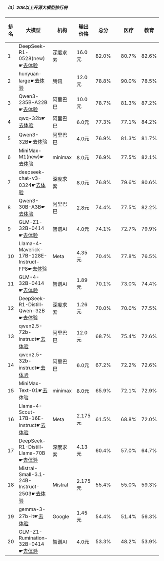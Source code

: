 ##### （3）20B以上开源大模型排行榜
|排名|大模型|机构|输出价格|总分| |医疗|教育|金融|法律|行政公务|心理健康|推理与数学计算|语言与指令遵从|
|---|-----|---|-------|---|-|----|---|---|---|------|-------|-----------|------------|
|1|DeepSeek-R1-0528(new)☛[去体验](https://nonelinear.com/static/modelcompare.html?type=open-source)|深度求索|16.0元|82.0%| |        80.7%|82.6%|78.0%|72.2%|        96.7%|70.8%|        87.7%|86.8%|
|2|hunyuan-large☛[去体验](https://nonelinear.com/static/modelcompare.html?type=open-source)|腾讯|12.0元|78.8%| |        90.0%|78.5%|84.7%|82.4%|        72.1%|83.0%|        60.0%|79.8%|
|3|Qwen3-235B-A22B☛[去体验](https://nonelinear.com/static/modelcompare.html?type=open-source)|阿里巴巴|10.0元|78.7%| |        81.3%|87.2%|78.1%|70.0%|        90.0%|58.2%|        83.7%|81.2%|
|4|qwq-32b☛[去体验](https://nonelinear.com/static/modelcompare.html?type=open-source)|阿里巴巴|6.0元|77.3%| |        77.1%|84.2%|78.4%|60.9%|        88.1%|74.7%|        76.5%|79.0%|
|5|Qwen3-32B☛[去体验](https://nonelinear.com/static/modelcompare.html?type=open-source)|阿里巴巴|4.0元|76.9%| |        81.3%|81.7%|80.9%|64.5%|        73.3%|75.4%|        79.6%|78.7%|
|6|MiniMax-M1(new)☛[去体验](https://nonelinear.com/static/modelcompare.html?type=open-source)|minimax|8.0元|76.9%| |        77.5%|82.1%|76.5%|70.0%|        80.0%|68.8%|        78.9%|81.0%|
|7|deepseek-chat-v3-0324☛[去体验](https://nonelinear.com/static/modelcompare.html?type=open-source)|深度求索|8.0元|76.8%| |        79.6%|80.6%|76.1%|61.7%|        82.4%|75.8%|        73.8%|84.0%|
|8|Qwen3-30B-A3B☛[去体验](https://nonelinear.com/static/modelcompare.html?type=open-source)|阿里巴巴|2.8元|74.4%| |        77.5%|82.2%|78.7%|51.1%|        66.7%|74.8%|        81.7%|82.5%|
|9|GLM-Z1-32B-0414☛[去体验](https://nonelinear.com/static/modelcompare.html?type=open-source)|智谱AI|4.0元|74.1%| |        72.7%|79.9%|74.8%|62.2%|        80.0%|69.9%|        75.1%|77.8%|
|10|Llama-4-Maverick-17B-128E-Instruct-FP8☛[去体验](https://nonelinear.com/static/modelcompare.html?type=open-source)|Meta|4.35元|70.4%| |        77.8%|76.5%|71.1%|48.1%|        70.4%|72.5%|        67.3%|79.3%|
|11|GLM-4-32B-0414☛[去体验](https://nonelinear.com/static/modelcompare.html?type=open-source)|智谱AI|1.89元|70.1%| |        73.0%|74.4%|72.3%|54.5%|        80.1%|65.1%|        63.0%|78.5%|
|12|DeepSeek-R1-Distill-Qwen-32B☛[去体验](https://nonelinear.com/static/modelcompare.html?type=open-source)|深度求索|1.26元|70.0%| |        70.0%|77.5%|73.9%|51.8%|        77.6%|66.5%|        67.4%|75.0%|
|13|qwen2.5-72b-instruct☛[去体验](https://nonelinear.com/static/modelcompare.html?type=open-source)|阿里巴巴|12.0元|68.7%| |        75.4%|72.6%|75.7%|51.6%|        68.4%|70.0%|        61.7%|74.1%|
|14|qwen2.5-32b-instruct☛[去体验](https://nonelinear.com/static/modelcompare.html?type=open-source)|阿里巴巴|6.0元|67.2%| |        72.2%|72.6%|71.9%|50.8%|        69.1%|70.7%|        54.9%|75.1%|
|15|MiniMax-Text-01☛[去体验](https://nonelinear.com/static/modelcompare.html?type=open-source)|minimax|8.0元|65.9%| |        72.1%|72.9%|70.1%|50.7%|        75.1%|47.1%|        60.0%|79.1%|
|16|Llama-4-Scout-17B-16E-Instruct☛[去体验](https://nonelinear.com/static/modelcompare.html?type=open-source)|Meta|2.175元|61.5%| |        68.8%|72.0%|62.1%|31.8%|        58.0%|66.8%|        58.3%|73.8%|
|17|DeepSeek-R1-Distill-Llama-70B☛[去体验](https://nonelinear.com/static/modelcompare.html?type=open-source)|深度求索|4.13元|60.4%| |        57.0%|64.7%|60.6%|34.7%|        71.4%|59.4%|        63.7%|72.0%|
|18|Mistral-Small-3.1-24B-Instruct-2503☛[去体验](https://nonelinear.com/static/modelcompare.html?type=open-source)|Mistral|2.175元|55.4%| |        55.0%|59.3%|57.6%|33.3%|        61.3%|46.3%|        57.5%|73.0%|
|19|gemma-3-27b-it☛[去体验](https://nonelinear.com/static/modelcompare.html?type=open-source)|Google|1.45元|54.4%| |        51.4%|56.3%|56.1%|21.3%|        69.6%|53.0%|        60.0%|67.2%|
|20|GLM-Z1-Rumination-32B-0414☛[去体验](https://nonelinear.com/static/modelcompare.html?type=open-source)|智谱AI|4.0元|53.3%| |        48.2%|53.9%|54.4%|38.9%|        56.7%|46.3%|        62.0%|65.8%|
    
